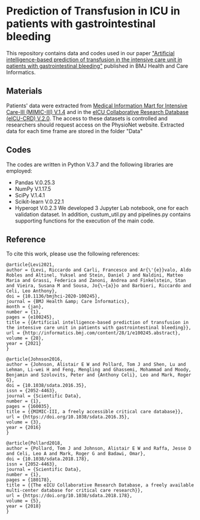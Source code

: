 # Prediction of Transfusion in ICU in patients with gastrointestinal bleeding

This repository contains data and codes used in our paper ["Artificial intelligence-based prediction of transfusion in the intensive care unit in patients with gastrointestinal bleeding"](https://informatics.bmj.com/content/28/1/e100245) published in BMJ Health and Care Informatics.

## Materials

Patients' data were extracted from [Medical Information Mart for Intensive Care-III (MIMIC-III) V.1.4](https://mimic.mit.edu/docs/iii/) and in the [eICU Collaborative Research Database  (eICU-CRD) V.2.0](https://eicu-crd.mit.edu). The access to these datasets is controlled and researchers should request access on the PhysioNet website.
Extracted data for each time frame are stored in the folder "Data"

## Codes

The codes are written in Python V.3.7 and the following libraries are employed:
* Pandas V.0.25.3
* NumPy V.1.17.5 
* SciPy V.1.4.1
* Scikit-learn V.0.22.1
* Hyperopt V.0.2.3
We developed 3 Jupyter Lab notebook, one for each validation dataset. In addition, custum_util.py and pipelines.py contains supporting functions for the execution of the main code.


## Reference

To cite this work, please use the following references:
```
@article{Levi2021,
author = {Levi, Riccardo and Carli, Francesco and Ar{\'{e}}valo, Aldo Robles and Altinel, Yuksel and Stein, Daniel J and Naldini, Matteo Maria and Grassi, Federica and Zanoni, Andrea and Finkelstein, Stan and Vieira, Susana M and Sousa, Jo{\~{a}}o and Barbieri, Riccardo and Celi, Leo Anthony},
doi = {10.1136/bmjhci-2020-100245},
journal = {BMJ Health &amp; Care Informatics},
month = {jan},
number = {1},
pages = {e100245},
title = {{Artificial intelligence-based prediction of transfusion in the intensive care unit in patients with gastrointestinal bleeding}},
url = {http://informatics.bmj.com/content/28/1/e100245.abstract},
volume = {28},
year = {2021}
}

@article{Johnson2016,
author = {Johnson, Alistair E W and Pollard, Tom J and Shen, Lu and Lehman, Li-wei H and Feng, Mengling and Ghassemi, Mohammad and Moody, Benjamin and Szolovits, Peter and {Anthony Celi}, Leo and Mark, Roger G},
doi = {10.1038/sdata.2016.35},
issn = {2052-4463},
journal = {Scientific Data},
number = {1},
pages = {160035},
title = {{MIMIC-III, a freely accessible critical care database}},
url = {https://doi.org/10.1038/sdata.2016.35},
volume = {3},
year = {2016}
}

@article{Pollard2018,
author = {Pollard, Tom J and Johnson, Alistair E W and Raffa, Jesse D and Celi, Leo A and Mark, Roger G and Badawi, Omar},
doi = {10.1038/sdata.2018.178},
issn = {2052-4463},
journal = {Scientific Data},
number = {1},
pages = {180178},
title = {{The eICU Collaborative Research Database, a freely available multi-center database for critical care research}},
url = {https://doi.org/10.1038/sdata.2018.178},
volume = {5},
year = {2018}
}
```




